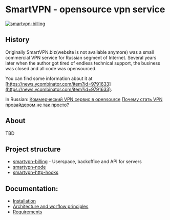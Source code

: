 # SmartVPN - opensource vpn service

<a href="https://imgbb.com/"><img src="https://image.ibb.co/gEVXM9/Screen-Shot-2018-10-14-at-18-34-17.png" alt="smartvpn-billing" border="0"></a>

## History

Originally SmartVPN.biz(website is not available anymore) was a small commercial VPN service for Russian segment of Internet.
Several years later when the author got tired of endless technical support, the business was closed and all code was opensourced.

You can find some information about it at [https://news.ycombinator.com/item?id=9791633](https://news.ycombinator.com/item?id=9791633).

In Russian:
[Коммерческий VPN сервис в opensource](https://habr.com/ru/post/261295/)
[Почему стать VPN провайдером не так просто?](https://habr.com/ru/post/262843/)

## About

TBD

## Project structure

* [smartvpn-billing](https://github.com/Mehonoshin/smartvpn-billing) - Userspace, backoffice and API for servers
* [smartvpn-node](https://github.com/Mehonoshin/smartvpn-node)
* [smartvpn-http-hooks](https://github.com/Mehonoshin/smartvpn-http-hooks)

## Documentation:

* [Installation](https://github.com/Mehonoshin/smartvpn/blob/master/setup/README.md)
* [Architecture and worflow principles](https://github.com/Mehonoshin/smartvpn/blob/master/docs/architecture.md)
* [Requirements](https://github.com/Mehonoshin/smartvpn/blob/master/docs/requirements.md)
